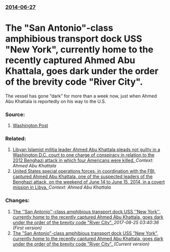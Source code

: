 ### [2014-06-27](/news/2014/06/27/index.md)

# The "San Antonio"-class amphibious transport dock USS "New York", currently home to the recently captured Ahmed Abu Khattala, goes dark under the order of the brevity code "River City". 

The vessel has gone &ldquo;dark&rdquo; for more than a week now, just when Ahmed Abu Khattala is reportedly on his way to the U.S.


### Source:

1. [Washington Post](http://www.washingtonpost.com/news/checkpoint/wp/2014/06/25/where-in-the-world-is-the-uss-new-york/)

### Related:

1. [Libyan Islamist militia leader Ahmed Abu Khattala pleads not guilty in a Washington D.C. court to one charge of conspiracy in relation to the 2012 Benghazi attack in which four Americans were killed. ](/news/2014/06/28/libyan-islamist-militia-leader-ahmed-abu-khattala-pleads-not-guilty-in-a-washington-d-c-court-to-one-charge-of-conspiracy-in-relation-to-th.md) _Context: Ahmed Abu Khattala_
2. [United States special operations forces, in coordination with the FBI, captured Ahmed Abu Khattala, one of the suspected leaders of the Benghazi attack, on the weekend of June 14 to June 15, 2014, in a covert mission in Libya. ](/news/2014/06/17/united-states-special-operations-forces-in-coordination-with-the-fbi-captured-ahmed-abu-khattala-one-of-the-suspected-leaders-of-the-beng.md) _Context: Ahmed Abu Khattala_

### Changes:

1. [The ''San Antonio''-class amphibious transport dock USS ''New York'', currently home to the recently captured Ahmed Abu Khattala, goes dark under the order of the brevity code "River City". ](/news/2014/06/27/the-san-antonio-class-amphibious-transport-dock-uss-new-york-currently-home-to-the-recently-captured-ahmed-abu-khattala-goes-dark.md) _2017-08-25 03:40:36 (First version)_
1. [The "San Antonio"-class amphibious transport dock USS "New York", currently home to the recently captured Ahmed Abu Khattala, goes dark under the order of the brevity code "River City". ](/news/2014/06/27/the-san-antonio-class-amphibious-transport-dock-uss-new-york-currently-home-to-the-recently-captured-ahmed-abu-khattala-goes-dark-unde.md) _(Current version)_
